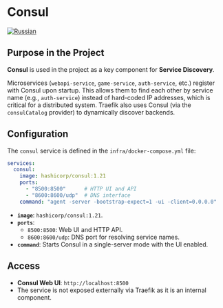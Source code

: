 # Consul
[![Russian](https://img.shields.io/badge/lang-Russian-blue.svg)](../../../ru/infra/consul/index.md)

## Purpose in the Project

**Consul** is used in the project as a key component for **Service Discovery**.

Microservices (`webapi-service`, `game-service`, `auth-service`, etc.) register with Consul upon startup. This allows them to find each other by service name (e.g., `auth-service`) instead of hard-coded IP addresses, which is critical for a distributed system. Traefik also uses Consul (via the `consulCatalog` provider) to dynamically discover backends.

## Configuration

The `consul` service is defined in the `infra/docker-compose.yml` file:

```yaml
services:
  consul:
    image: hashicorp/consul:1.21
    ports:
      - "8500:8500"      # HTTP UI and API
      - "8600:8600/udp"  # DNS interface
    command: "agent -server -bootstrap-expect=1 -ui -client=0.0.0.0"
```

-   **`image`**: `hashicorp/consul:1.21`.
-   **`ports`**:
    -   `8500:8500`: Web UI and HTTP API.
    -   `8600:8600/udp`: DNS port for resolving service names.
-   **`command`**: Starts Consul in a single-server mode with the UI enabled.

## Access

-   **Consul Web UI**: `http://localhost:8500`
-   The service is not exposed externally via Traefik as it is an internal component.
